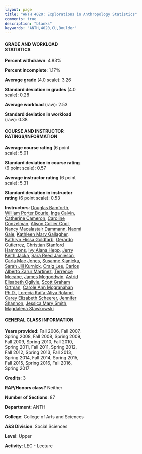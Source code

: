 ```yaml
---
layout: page
title: "ANTH 4020: Explorations in Anthropology Statistics"
comments: true
description: "blanks"
keywords: "ANTH,4020,CU,Boulder"
---
```

<head>
<script src="https://ajax.googleapis.com/ajax/libs/jquery/2.1.3/jquery.min.js"></script>
<script src="https://dl.dropboxusercontent.com/s/pc42nxpaw1ea4o9/highcharts.js?dl=0"></script>
<!-- <script src="../assets/js/highcharts.js"></script> -->
<style type="text/css">@font-face {
	font-family: "Bebas Neue";
	src: url(https://www.filehosting.org/file/details/544349/BebasNeue Regular.otf) format("opentype");
	}
	h1.Bebas { 
		font-family: "Bebas Neue", Verdana, Tahoma;
	}
</style>
</head>
<body>
	<div id="container" style="float: right; width: 45%; height: 88%; margin-left: 2.5%; margin-right: 2.5%;"></div>
	<script language="JavaScript">
		$(document).ready(function() {
		var chart = {type: 'column'};
		var title = {text: 'Grade Distribution'};
		var xAxis = {categories: ['A','B','C','D','F'],crosshair: true};
		var yAxis = {min: 0,title: {text: 'Percentage'}};
		var tooltip = {headerFormat: '<center><b><span style="font-size:20px">{point.key}</span></b></center>',
		               pointFormat: '<td style="padding:0"><b>{point.y:.1f}%</b></td>',
		               footerFormat: '</table>',shared: true,useHTML: true};
		var plotOptions = {column: {pointPadding: 0.0,borderWidth: 0}};  
		var credits = {enabled: false};var series= [{name: 'Percent',data: [48.55,38.38,8.76,1.86,2.46,]}];
		var json = {};
		json.chart = chart;
		json.title = title;
		json.tooltip = tooltip;
		json.xAxis = xAxis;
		json.yAxis = yAxis;  
		json.series = series;
		json.plotOptions = plotOptions;  
		json.credits = credits;
		$('#container').highcharts(json);
	});
	</script>
</body>
			   
#### GRADE AND WORKLOAD STATISTICS

**Percent withdrawn**: 4.83%

**Percent incomplete**: 1.17%

**Average grade** (4.0 scale): 3.26

**Standard deviation in grades** (4.0 scale): 0.28

**Average workload** (raw): 2.53

**Standard deviation in workload** (raw): 0.38

#### COURSE AND INSTRUCTOR RATINGS/INFORMATION

**Average course rating** (6 point scale): 5.01

**Standard deviation in course rating** (6 point scale): 0.57

**Average instructor rating** (6 point scale): 5.31

**Standard deviation in instructor rating** (6 point scale): 0.53

**Instructors**: <a href='../../instructors/Douglas_Bamforth'>Douglas Bamforth</a>, <a href='../../instructors/William_Porter_Bourie'>William Porter Bourie</a>, <a href='../../instructors/Inga_Calvin'>Inga Calvin</a>, <a href='../../instructors/Catherine_Cameron'>Catherine Cameron</a>, <a href='../../instructors/Caroline_Conzelman'>Caroline Conzelman</a>, <a href='../../instructors/Alison_Collier_Cool'>Alison Collier Cool</a>, <a href='../../instructors/Nancy_Macalastair_Dammann'>Nancy Macalastair Dammann</a>, <a href='../../instructors/Naomi_Gale'>Naomi Gale</a>, <a href='../../instructors/Kathleen_Mary_Gallagher'>Kathleen Mary Gallagher</a>, <a href='../../instructors/Kathryn_Elissa_Goldfarb'>Kathryn Elissa Goldfarb</a>, <a href='../../instructors/Gerardo_Gutierrez'>Gerardo Gutierrez</a>, <a href='../../instructors/Christian_Stanford_Hammons'>Christian Stanford Hammons</a>, <a href='../../instructors/Ivy_Alana_Hepp'>Ivy Alana Hepp</a>, <a href='../../instructors/Jerry_Keith_Jacka'>Jerry Keith Jacka</a>, <a href='../../instructors/Sara_Reed_Jamieson'>Sara Reed Jamieson</a>, <a href='../../instructors/Carla_Mae_Jones'>Carla Mae Jones</a>, <a href='../../instructors/Susanne_Kianicka'>Susanne Kianicka</a>, <a href='../../instructors/Sarah_Jill_Kurnick'>Sarah Jill Kurnick</a>, <a href='../../instructors/Craig_Lee'>Craig Lee</a>, <a href='../../instructors/Carlos_Alberto_Zarur_Martinez'>Carlos Alberto Zarur Martinez</a>, <a href='../../instructors/Terrence_Mccabe'>Terrence Mccabe</a>, <a href='../../instructors/James_Mcgoodwin'>James Mcgoodwin</a>, <a href='../../instructors/Astrid_Elisabeth_Ogilvie'>Astrid Elisabeth Ogilvie</a>, <a href='../../instructors/Scott_Graham_Ortman'>Scott Graham Ortman</a>, <a href='../../instructors/Carole_Ann_Mcgranahan_Ph.D.'>Carole Ann Mcgranahan Ph.D.</a>, <a href='../../instructors/Lorecia_Kaifa-Aliya_Roland'>Lorecia Kaifa-Aliya Roland</a>, <a href='../../instructors/Carey_Elizabeth_Scheerer'>Carey Elizabeth Scheerer</a>, <a href='../../instructors/Jennifer_Shannon'>Jennifer Shannon</a>, <a href='../../instructors/Jessica_Mary_Smith'>Jessica Mary Smith</a>, <a href='../../instructors/Magdalena_Stawkowski'>Magdalena Stawkowski</a>

#### GENERAL CLASS INFORMATION

**Years provided**: Fall 2006, Fall 2007, Spring 2008, Fall 2008, Spring 2009, Fall 2009, Spring 2010, Fall 2010, Spring 2011, Fall 2011, Spring 2012, Fall 2012, Spring 2013, Fall 2013, Spring 2014, Fall 2014, Spring 2015, Fall 2015, Spring 2016, Fall 2016, Spring 2017

**Credits**: 3

**RAP/Honors class?** Neither

**Number of Sections**: 87

**Department**: ANTH

**College**: College of Arts and Sciences

**A&S Division**: Social Sciences

**Level**: Upper

**Activity**: LEC - Lecture
